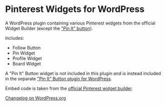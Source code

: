 Pinterest Widgets for WordPress
===============================

A WordPress plugin containing various Pinterest widgets from the official Widget Builder (except the ["Pin It" button](https://github.com/pderksen/WP-Pinterest-Pin-It-Button)).

Includes:

* Follow Button
* Pin Widget
* Profile Widget
* Board Widget

A "Pin It" Button widget is *not* included in this plugin and is instead included in the separate ["Pin It" Button plugin for WordPress](https://github.com/pderksen/WP-Pinterest-Pin-It-Button).

Embed code is taken from the [official Pinterest widget builder](http://business.pinterest.com/widget-builder/).

[Changelog on WordPress.org](http://wordpress.org/plugins/pinterest-widgets/changelog/)
